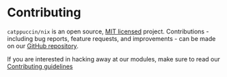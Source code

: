 # Contributing

`catppuccin/nix` is an open source, [MIT licensed](https://github.com/catppuccin/nix/blob/main/LICENSE) project. Contributions - including bug reports, feature requests, and improvements - can be made on our [GitHub repository](https://github.com/catppuccin/nix).

If you are interested in hacking away at our modules, make sure to read our [Contributing guidelines](https://github.com/catppuccin/nix/blob/main/CONTRIBUTING.md)
